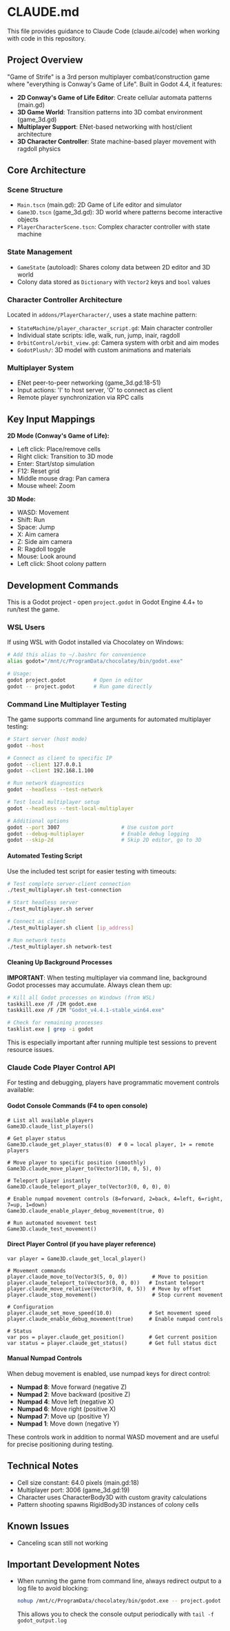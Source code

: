 # CLAUDE.md

This file provides guidance to Claude Code (claude.ai/code) when working with code in this repository.

## Project Overview

"Game of Strife" is a 3rd person multiplayer combat/construction game where "everything is Conway's Game of Life". Built in Godot 4.4, it features:

- **2D Conway's Game of Life Editor**: Create cellular automata patterns (main.gd)
- **3D Game World**: Transition patterns into 3D combat environment (game_3d.gd) 
- **Multiplayer Support**: ENet-based networking with host/client architecture
- **3D Character Controller**: State machine-based player movement with ragdoll physics

## Core Architecture

### Scene Structure
- `Main.tscn` (main.gd): 2D Game of Life editor and simulator
- `Game3D.tscn` (game_3d.gd): 3D world where patterns become interactive objects
- `PlayerCharacterScene.tscn`: Complex character controller with state machine

### State Management
- `GameState` (autoload): Shares colony data between 2D editor and 3D world
- Colony data stored as `Dictionary` with `Vector2` keys and `bool` values

### Character Controller Architecture
Located in `addons/PlayerCharacter/`, uses a state machine pattern:
- `StateMachine/player_character_script.gd`: Main character controller
- Individual state scripts: idle, walk, run, jump, inair, ragdoll
- `OrbitControl/orbit_view.gd`: Camera system with orbit and aim modes
- `GodotPlush/`: 3D model with custom animations and materials

### Multiplayer System
- ENet peer-to-peer networking (game_3d.gd:18-51)
- Input actions: 'I' to host server, 'O' to connect as client
- Remote player synchronization via RPC calls

## Key Input Mappings

**2D Mode (Conway's Game of Life):**
- Left click: Place/remove cells
- Right click: Transition to 3D mode
- Enter: Start/stop simulation
- F12: Reset grid
- Middle mouse drag: Pan camera
- Mouse wheel: Zoom

**3D Mode:**
- WASD: Movement
- Shift: Run
- Space: Jump
- X: Aim camera
- Z: Side aim camera
- R: Ragdoll toggle
- Mouse: Look around
- Left click: Shoot colony pattern

## Development Commands

This is a Godot project - open `project.godot` in Godot Engine 4.4+ to run/test the game.

### WSL Users
If using WSL with Godot installed via Chocolatey on Windows:
```bash
# Add this alias to ~/.bashrc for convenience
alias godot="/mnt/c/ProgramData/chocolatey/bin/godot.exe"

# Usage:
godot project.godot         # Open in editor
godot -- project.godot      # Run game directly
```

### Command Line Multiplayer Testing
The game supports command line arguments for automated multiplayer testing:

```bash
# Start server (host mode)
godot --host

# Connect as client to specific IP
godot --client 127.0.0.1
godot --client 192.168.1.100

# Run network diagnostics
godot --headless --test-network

# Test local multiplayer setup
godot --headless --test-local-multiplayer

# Additional options
godot --port 3007                    # Use custom port
godot --debug-multiplayer            # Enable debug logging
godot --skip-2d                      # Skip 2D editor, go to 3D
```

#### Automated Testing Script
Use the included test script for easier testing with timeouts:
```bash
# Test complete server-client connection
./test_multiplayer.sh test-connection

# Start headless server
./test_multiplayer.sh server

# Connect as client
./test_multiplayer.sh client [ip_address]

# Run network tests
./test_multiplayer.sh network-test
```

#### Cleaning Up Background Processes
**IMPORTANT**: When testing multiplayer via command line, background Godot processes may accumulate. Always clean them up:

```bash
# Kill all Godot processes on Windows (from WSL)
taskkill.exe /F /IM godot.exe
taskkill.exe /F /IM "Godot_v4.4.1-stable_win64.exe"

# Check for remaining processes
tasklist.exe | grep -i godot
```

This is especially important after running multiple test sessions to prevent resource issues.

### Claude Code Player Control API
For testing and debugging, players have programmatic movement controls available:

#### Godot Console Commands (F4 to open console)
```gdscript
# List all available players
Game3D.claude_list_players()

# Get player status
Game3D.claude_get_player_status(0)  # 0 = local player, 1+ = remote players

# Move player to specific position (smoothly)
Game3D.claude_move_player_to(Vector3(10, 0, 5), 0)

# Teleport player instantly
Game3D.claude_teleport_player_to(Vector3(0, 0, 0), 0)

# Enable numpad movement controls (8=forward, 2=back, 4=left, 6=right, 7=up, 1=down)
Game3D.claude_enable_player_debug_movement(true, 0)

# Run automated movement test
Game3D.claude_test_movement()
```

#### Direct Player Control (if you have player reference)
```gdscript
var player = Game3D.claude_get_local_player()

# Movement commands
player.claude_move_to(Vector3(5, 0, 0))        # Move to position
player.claude_teleport_to(Vector3(0, 0, 0))   # Instant teleport
player.claude_move_relative(Vector3(0, 0, 5))  # Move by offset
player.claude_stop_movement()                  # Stop current movement

# Configuration
player.claude_set_move_speed(10.0)            # Set movement speed
player.claude_enable_debug_movement(true)     # Enable numpad controls

# Status
var pos = player.claude_get_position()        # Get current position
var status = player.claude_get_status()       # Get full status dict
```

#### Manual Numpad Controls
When debug movement is enabled, use numpad keys for direct control:
- **Numpad 8**: Move forward (negative Z)
- **Numpad 2**: Move backward (positive Z)  
- **Numpad 4**: Move left (negative X)
- **Numpad 6**: Move right (positive X)
- **Numpad 7**: Move up (positive Y)
- **Numpad 1**: Move down (negative Y)

These controls work in addition to normal WASD movement and are useful for precise positioning during testing.

## Technical Notes

- Cell size constant: 64.0 pixels (main.gd:18)
- Multiplayer port: 3006 (game_3d.gd:19)
- Character uses CharacterBody3D with custom gravity calculations
- Pattern shooting spawns RigidBody3D instances of colony cells

## Known Issues
- Canceling scan still not working

## Important Development Notes
- When running the game from command line, always redirect output to a log file to avoid blocking:
  ```bash
  nohup /mnt/c/ProgramData/chocolatey/bin/godot.exe -- project.godot > godot_output.log 2>&1 &
  ```
  This allows you to check the console output periodically with `tail -f godot_output.log`